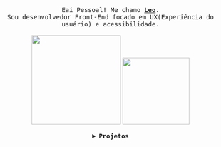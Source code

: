 <div align="center">
  <br>
  <samp>
    Eai Pessoal! Me chamo <b><a rel="nofollow noopener noreferrer" target="_blank" href="#">Leo</a></b>.
    <br>Sou desenvolvedor Front-End focado em UX(Experiência do usuário) e acessibilidade.<br>
  </samp>
  <br/> 
  <img src="https://i.giphy.com/mQI2sfO7U7MOcxoPdn.webp" width="200"/>
  <img src="https://i.giphy.com/9fngGUe3uNfZo7R1mC.webp" width="150"/>
</p>

<!--<p>Sobre mim: Entusiasta de Go, apaixonado por gatos, jogos, musica e layouts responsivos</p> -->

<div align="center">
  
<details align="center">

<summary> <b> <samp> Projetos </samp></b></summary>
<img src="https://i.giphy.com/7xfpmHHFgmtrO7t29F.webp" width="200"/>
<samp>
 <b align=""><h2 style="color: #fc6203">&nbsp; EM BREVE!</h2> </b>


<!--
Current Project: <a href="#">Dijkstra's shortest path visualizer.</a>
<p align="center">
  <a rel="nofollow noopener noreferrer" target="_blank" href="https:">
  <img src="https://raw.githubusercontent.com/TanZng/TanZng/master/assets/linkedin.png" width="30px" alt="LinkedIn"></a>
  &nbsp; 
  &nbsp;
  <a rel="nofollow noopener noreferrer" target="_blank" href="">
  <img src="https://raw.githubusercontent.com/TanZng/TanZng/master/assets/twitter.png" width="30px" alt="Twitter"></a>
  &nbsp; 
  &nbsp;
  <a rel="nofollow noopener noreferrer" target="_blank" href="">
  <img src="https://raw.githubusercontent.com/TanZng/TanZng/master/assets/youtube.png" width="30px" alt="YouTube"></a>
  &nbsp;
  &nbsp;
  <a rel="nofollow noopener noreferrer" target="_blank" href="#">
  <img src="" width="23px" alt="Secret"></a>
</p> -->

</samp>
</details>
</div>


